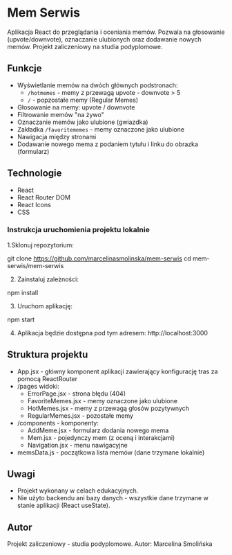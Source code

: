 # Mem Serwis

Aplikacja React do przeglądania i oceniania memów. Pozwala na głosowanie (upvote/downvote), oznaczanie ulubionych oraz dodawanie nowych memów.
Projekt zaliczeniowy na studia podyplomowe.

## Funkcje

- Wyświetlanie memów na dwóch głównych podstronach:
    - `/hotmemes` - memy z przewagą upvote - downvote > 5
    - `/` - popzostałe memy (Regular Memes)
- Głosowanie na memy: upvote / downvote
- Filtrowanie memów "na żywo"
- Oznaczanie memów jako ulubione (gwiazdka)
- Zakładka `/favoritememes` - memy oznaczone jako ulubione
- Nawigacja między stronami
- Dodawanie nowego mema z podaniem tytułu i linku do obrazka (formularz)

## Technologie 

- React
- React Router DOM
- React Icons
- CSS

### Instrukcja uruchomienia projektu lokalnie

1.Sklonuj repozytorium:

git clone https://github.com/marcelinasmolinska/mem-serwis
cd mem-serwis/mem-serwis

2. Zainstaluj zależności:

npm install

3. Uruchom aplikację:

npm start

4. Aplikacja będzie dostępna pod tym adresem:
http://localhost:3000

## Struktura projektu

- App.jsx - główny komponent aplikacji zawierający konfigurację tras za pomocą ReactRouter
- /pages  widoki: 
    - ErrorPage.jsx - strona błędu (404)
    - FavoriteMemes.jsx - memy oznaczone jako ulubione
    - HotMemes.jsx - memy z przewagą głosów pozytywnych
    - RegularMemes.jsx - pozostałe memy
- /components - komponenty: 
    - AddMeme.jsx - formularz dodania nowego mema
    - Mem.jsx - pojedynczy mem (z oceną i interakcjami)
    - Navigation.jsx - menu nawigacyjne
- memsData.js - początkowa lista memów (dane trzymane lokalnie)

## Uwagi

- Projekt wykonany w celach edukacyjnych.
- Nie użyto backendu ani bazy danych - wszystkie dane trzymane w stanie aplikacji (React useState).

## Autor

Projekt zaliczeniowy - studia podyplomowe.
Autor: Marcelina Smolińska

